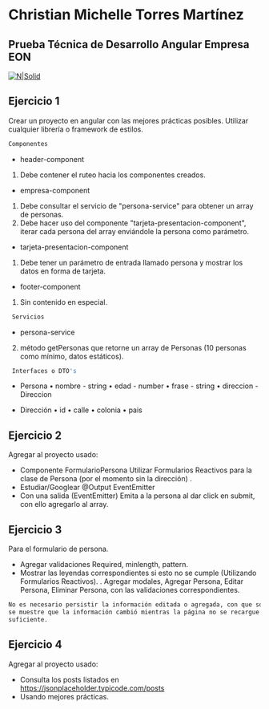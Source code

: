 # Christian Michelle Torres Martínez
## Prueba Técnica de Desarrollo Angular Empresa EON

[![N|Solid](https://eon.com.mx/wp-content/uploads/eon-igniting-business-main.png)](https://eon.com.mx/)


## Ejercicio 1

Crear un proyecto en angular con las mejores prácticas posibles.
Utilizar cualquier librería o framework de estilos.

 ```sh
 Componentes
 ```
- header-component
1. Debe contener el ruteo hacia los componentes creados.
- empresa-component
1. Debe consultar el servicio de "persona-service" para obtener un
array de personas.
2. Debe hacer uso del componente "tarjeta-presentacion-component",
iterar cada persona del array enviándole la persona como parámetro.
- tarjeta-presentacion-component
1. Debe tener un parámetro de entrada llamado persona y mostrar los
datos en forma de tarjeta.
- footer-component
1. Sin contenido en especial.
```sh
 Servicios
 ```
- persona-service
2. método getPersonas que retorne un array de Personas (10 personas
como mínimo, datos estáticos).
```sh
 Interfaces o DTO's
 ```
 - Persona
• nombre - string
• edad - number
• frase - string
• direccion - Direccion

- Dirección
• id
• calle
• colonia
• pais

## Ejercicio 2

Agregar al proyecto usado:
- Componente FormularioPersona Utilizar Formularios Reactivos para la clase de Persona (por el momento sin la dirección) . 
- Estudiar/Googlear @Output EventEmitter
- Con una salida (EventEmitter<Persona>) Emita a la persona al dar click en submit, con ello agregarlo al
array.

## Ejercicio 3
Para el formulario de persona.
- Agregar validaciones Required, minlength, pattern.
- Mostrar las leyendas correspondientes si esto no se cumple (Utilizando Formularios Reactivos).
. Agregar modales, Agregar Persona, Editar Persona, Eliminar Persona, con las
validaciones correspondientes.
```sh
No es necesario persistir la información editada o agregada, con que solo
se muestre que la información cambió mientras la página no se recargue es
suficiente.
```

## Ejercicio 4

Agregar al proyecto usado:
- Consulta los posts listados en https://jsonplaceholder.typicode.com/posts
- Usando mejores prácticas.
